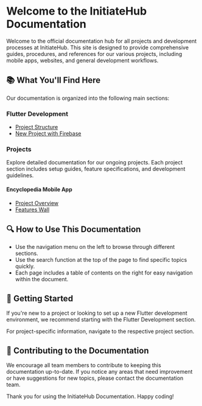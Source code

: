 # Welcome to the InitiateHub Documentation

Welcome to the official documentation hub for all projects and development processes at InitiateHub. This site is designed to provide comprehensive guides, procedures, and references for our various projects, including mobile apps, websites, and general development workflows.

## 📚 What You'll Find Here

Our documentation is organized into the following main sections:

### Flutter Development

- [Project Structure](flutter/project-structure.md)
- [New Project with Firebase](flutter/new-project-with-firebase.md)

### Projects

Explore detailed documentation for our ongoing projects. Each project section includes setup guides, feature specifications, and development guidelines.

#### Encyclopedia Mobile App

- [Project Overview](projects/encyclopedia/index.md)
- [Features Wall](projects/encyclopedia/features-wall.md)

## 🔍 How to Use This Documentation

- Use the navigation menu on the left to browse through different sections.
- Use the search function at the top of the page to find specific topics quickly.
- Each page includes a table of contents on the right for easy navigation within the document.

## 🚀 Getting Started

If you're new to a project or looking to set up a new Flutter development environment, we recommend starting with the Flutter Development section.

For project-specific information, navigate to the respective project section.

## 📢 Contributing to the Documentation

We encourage all team members to contribute to keeping this documentation up-to-date. If you notice any areas that need improvement or have suggestions for new topics, please contact the documentation team.

Thank you for using the InitiateHub Documentation. Happy coding!
